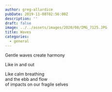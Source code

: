 ```yaml
---
author: greg-allardice
pubDate: 2019-11-08T02:56:00Z
description: ''
draft: false
image: ../../assets/images/2020/08/IMG_7125.JPG
title: Waves
categories:
  - general
---
```


Gentle waves create harmony

Like in and out

Like calm breathing  
and the ebb and flow  
of impacts on our fragile selves
